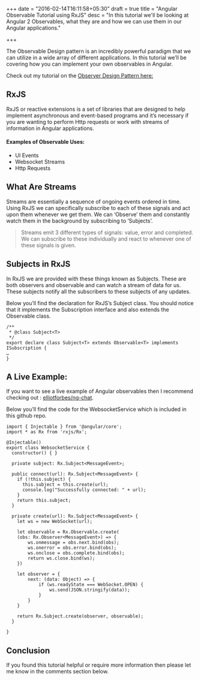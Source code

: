 +++
date = "2016-02-14T16:11:58+05:30"
draft = true
title = "Angular Observable Tutorial using RxJS"
desc = "In this tutorial we'll be looking at Angular 2 Observables, what they are and how we can use them in our Angular applications."

+++

The Observable Design pattern is an incredibly powerful paradigm that we can utilize in a wide array of different applications. In this tutorial we’ll be covering how you can implement your own observables in Angular. 

<div class="note">Check out my tutorial on the <a href="https://tutorialedge.net/programming-design-concepts-observer-design-pattern">Observer Design Pattern here:</a></div>

## RxJS

RxJS or reactive extensions is a set of libraries that are designed to help implement asynchronous and event-based programs and it’s necessary if you are wanting to perform Http requests or work with streams of information in Angular applications.

#### Examples of Observable Uses:

* UI Events
* Websocket Streams
* Http Requests

## What Are Streams

Streams are essentially a sequence of ongoing events ordered in time. Using RxJS we can specifically subscribe to each of these signals and act upon them whenever we get them. We can ‘Observe’ them and constantly watch them in the background by subscribing to ‘Subjects’. 

> Streams emit 3 different types of signals: value, error and completed. We can subscribe to these individually and react to whenever one of these signals is given.

## Subjects in RxJS

In RxJS we are provided with these things known as Subjects. These are both observers and observable and can watch a stream of data for us. These subjects notify all the subscribers to these subjects of any updates. 

Below you’ll find the declaration for RxJS’s Subject class. You should notice that it implements the Subscription interface and also extends the Observable class. 

~~~
/**
 * @class Subject<T>
 */
export declare class Subject<T> extends Observable<T> implements ISubscription {
…
}
~~~ 

## A Live Example:

<div class="github-link">If you want to see a live example of Angular observables then I recommend checking out : <a href="https://github.com/elliotforbes/ng-chat">elliotforbes/ng-chat</a>.</div>

Below you’ll find the code for the WebsocketService which is included in this github repo.

~~~
import { Injectable } from '@angular/core';
import * as Rx from 'rxjs/Rx';

@Injectable()
export class WebsocketService {
  constructor() { }

  private subject: Rx.Subject<MessageEvent>;

  public connect(url): Rx.Subject<MessageEvent> {
    if (!this.subject) {
      this.subject = this.create(url);
      console.log("Successfully connected: " + url);
    } 
    return this.subject;
  }

  private create(url): Rx.Subject<MessageEvent> {
    let ws = new WebSocket(url);

    let observable = Rx.Observable.create(
    (obs: Rx.Observer<MessageEvent>) => {
        ws.onmessage = obs.next.bind(obs);
        ws.onerror = obs.error.bind(obs);
        ws.onclose = obs.complete.bind(obs);
        return ws.close.bind(ws);
    })

    let observer = {
        next: (data: Object) => {
            if (ws.readyState === WebSocket.OPEN) {
                ws.send(JSON.stringify(data));
            }
        }
    }
    
    return Rx.Subject.create(observer, observable);
  }

}
~~~

## Conclusion

If you found this tutorial helpful or require more information then please let me know in the comments section below.